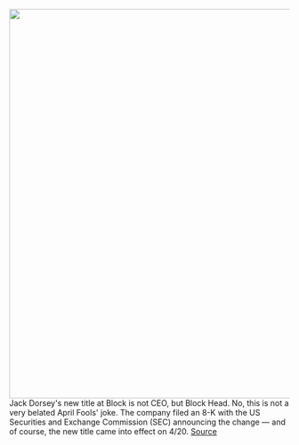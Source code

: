 <img src='https://cdn.vox-cdn.com/thumbor/j5pMMXe9yj4cli4eKeD8kO8zU00=/0x0:1865x968/1200x800/filters:focal(784x335:1082x633)/cdn.vox-cdn.com/uploads/chorus_image/image/70782868/Screen_Shot_2022_04_22_at_3.13.40_PM.0.jpg' width='700px' /><br/>
Jack Dorsey's new title at Block is not CEO, but Block Head. No, this is not a very belated April Fools' joke. The company filed an 8-K with the US Securities and Exchange Commission (SEC) announcing the change — and of course, the new title came into effect on 4/20.
<a href='https://www.theverge.com/2022/4/22/23037963/jack-dorsey-block-head-ceo'> Source <a/>